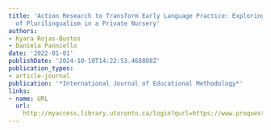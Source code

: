 ```yaml
---
title: 'Action Research to Transform Early Language Practice: Exploring Representations
  of Plurilingualism in a Private Nursery'
authors:
- Kyara Rojas-Bustos
- Daniela Panniello
date: '2022-01-01'
publishDate: '2024-10-10T14:22:53.468808Z'
publication_types:
- article-journal
publication: '*International Journal of Educational Methodology*'
links:
- name: URL
  url: 
    http://myaccess.library.utoronto.ca/login?qurl=https://www.proquest.com/docview/2661219101?accountid=14771&bdid=38382&_bd=MLFwWmR29%2FRHJ4rPaBY9cbxEitM%3D
---
```

